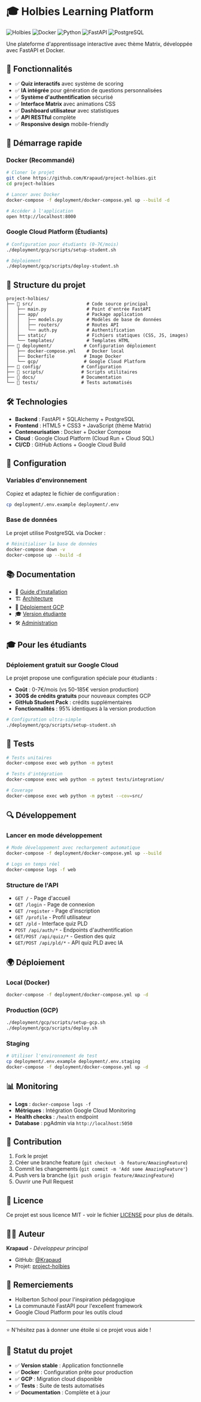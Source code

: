 # 🎓 Holbies Learning Platform

![Holbies](https://img.shields.io/badge/Holberton-Learning%20Platform-0167b3)
![Docker](https://img.shields.io/badge/Docker-Ready-2496ed)
![Python](https://img.shields.io/badge/Python-3.11-3776ab)
![FastAPI](https://img.shields.io/badge/FastAPI-Latest-009688)
![PostgreSQL](https://img.shields.io/badge/PostgreSQL-15-336791)

Une plateforme d'apprentissage interactive avec thème Matrix, développée avec FastAPI et Docker.

## 🌟 Fonctionnalités

- ✅ **Quiz interactifs** avec système de scoring
- ✅ **IA intégrée** pour génération de questions personnalisées
- ✅ **Système d'authentification** sécurisé
- ✅ **Interface Matrix** avec animations CSS
- ✅ **Dashboard utilisateur** avec statistiques
- ✅ **API RESTful** complète
- ✅ **Responsive design** mobile-friendly

## 🚀 Démarrage rapide

### Docker (Recommandé)

```bash
# Cloner le projet
git clone https://github.com/Krapaud/project-holbies.git
cd project-holbies

# Lancer avec Docker
docker-compose -f deployment/docker-compose.yml up --build -d

# Accéder à l'application
open http://localhost:8000
```

### Google Cloud Platform (Étudiants)

```bash
# Configuration pour étudiants (0-7€/mois)
./deployment/gcp/scripts/setup-student.sh

# Déploiement
./deployment/gcp/scripts/deploy-student.sh
```

## 📁 Structure du projet

```
project-holbies/
├── 📂 src/                    # Code source principal
│   ├── main.py               # Point d'entrée FastAPI
│   ├── app/                  # Package application
│   │   ├── models.py         # Modèles de base de données
│   │   ├── routers/          # Routes API
│   │   └── auth.py           # Authentification
│   ├── static/               # Fichiers statiques (CSS, JS, images)
│   └── templates/            # Templates HTML
├── 📂 deployment/            # Configuration déploiement
│   ├── docker-compose.yml    # Docker local
│   ├── Dockerfile           # Image Docker
│   └── gcp/                 # Google Cloud Platform
├── 📂 config/               # Configuration
├── 📂 scripts/              # Scripts utilitaires
├── 📂 docs/                 # Documentation
└── 📂 tests/                # Tests automatisés
```

## 🛠️ Technologies

- **Backend** : FastAPI + SQLAlchemy + PostgreSQL
- **Frontend** : HTML5 + CSS3 + JavaScript (thème Matrix)
- **Conteneurisation** : Docker + Docker Compose
- **Cloud** : Google Cloud Platform (Cloud Run + Cloud SQL)
- **CI/CD** : GitHub Actions + Google Cloud Build

## 🔧 Configuration

### Variables d'environnement

Copiez et adaptez le fichier de configuration :

```bash
cp deployment/.env.example deployment/.env
```

### Base de données

Le projet utilise PostgreSQL via Docker :

```bash
# Réinitialiser la base de données
docker-compose down -v
docker-compose up --build -d
```

## 📚 Documentation

- 📖 [Guide d'installation](docs/INSTALL.md)
- 🏗️ [Architecture](docs/ARCHITECTURE_IA.md)
- 🚀 [Déploiement GCP](deployment/gcp/MIGRATION_GUIDE.md)
- 🎓 [Version étudiante](deployment/gcp/STUDENT_GUIDE.md)
- 🛠️ [Administration](docs/ADMIN_GUIDE.md)

## 🎓 Pour les étudiants

### Déploiement gratuit sur Google Cloud

Le projet propose une configuration spéciale pour étudiants :

- **Coût** : 0-7€/mois (vs 50-185€ version production)
- **300$ de crédits gratuits** pour nouveaux comptes GCP
- **GitHub Student Pack** : crédits supplémentaires
- **Fonctionnalités** : 95% identiques à la version production

```bash
# Configuration ultra-simple
./deployment/gcp/scripts/setup-student.sh
```

## 🧪 Tests

```bash
# Tests unitaires
docker-compose exec web python -m pytest

# Tests d'intégration
docker-compose exec web python -m pytest tests/integration/

# Coverage
docker-compose exec web python -m pytest --cov=src/
```

## 🔍 Développement

### Lancer en mode développement

```bash
# Mode développement avec rechargement automatique
docker-compose -f deployment/docker-compose.yml up --build

# Logs en temps réel
docker-compose logs -f web
```

### Structure de l'API

- `GET /` - Page d'accueil
- `GET /login` - Page de connexion
- `GET /register` - Page d'inscription
- `GET /profile` - Profil utilisateur
- `GET /pld` - Interface quiz PLD
- `POST /api/auth/*` - Endpoints d'authentification
- `GET/POST /api/quiz/*` - Gestion des quiz
- `GET/POST /api/pld/*` - API quiz PLD avec IA

## 🌍 Déploiement

### Local (Docker)
```bash
docker-compose -f deployment/docker-compose.yml up -d
```

### Production (GCP)
```bash
./deployment/gcp/scripts/setup-gcp.sh
./deployment/gcp/scripts/deploy.sh
```

### Staging
```bash
# Utiliser l'environnement de test
cp deployment/.env.example deployment/.env.staging
docker-compose -f deployment/docker-compose.yml up -d
```

## 📊 Monitoring

- **Logs** : `docker-compose logs -f`
- **Métriques** : Intégration Google Cloud Monitoring
- **Health checks** : `/health` endpoint
- **Database** : pgAdmin via `http://localhost:5050`

## 🤝 Contribution

1. Fork le projet
2. Créer une branche feature (`git checkout -b feature/AmazingFeature`)
3. Commit les changements (`git commit -m 'Add some AmazingFeature'`)
4. Push vers la branche (`git push origin feature/AmazingFeature`)
5. Ouvrir une Pull Request

## 📝 Licence

Ce projet est sous licence MIT - voir le fichier [LICENSE](LICENSE) pour plus de détails.

## 👨‍💻 Auteur

**Krapaud** - *Développeur principal*

- GitHub: [@Krapaud](https://github.com/Krapaud)
- Projet: [project-holbies](https://github.com/Krapaud/project-holbies)

## 🙏 Remerciements

- Holberton School pour l'inspiration pédagogique
- La communauté FastAPI pour l'excellent framework
- Google Cloud Platform pour les outils cloud

---

⭐ N'hésitez pas à donner une étoile si ce projet vous aide !

## 🚨 Statut du projet

- ✅ **Version stable** : Application fonctionnelle
- ✅ **Docker** : Configuration prête pour production
- ✅ **GCP** : Migration cloud disponible
- ✅ **Tests** : Suite de tests automatisés
- ✅ **Documentation** : Complète et à jour
